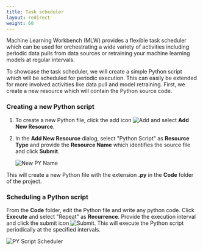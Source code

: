 ```yaml
---
title: Task scheduler
layout: redirect
weight: 60
---
```


Machine Learning Workbench (MLW) provides a flexible task scheduler which can be used for orchestrating a wide variety of activities including periodic data pulls from data sources or retraining your machine learning models at regular intervals.

To showcase the task scheduler, we will create a simple Python script which will be scheduled for periodic execution. This can easily be extended for more involved activities like data pull and model retraining. First, we create a new resource which will contain the Python source code.

### Creating a new Python script

1. To create a new Python file, click the add icon <img src="/images/zementis/mlw-new-automl-icon.png" alt="Add" style="display:inline-block; margin:0"> and select **Add New Resource**.

2. In the **Add New Resource** dialog, select "Python Script" as **Resource Type** and provide the **Resource Name** which identifies the source file and click **Submit**.
 	
 	![New PY Name](/images/zementis/mlw-app-resource-add-py.png)
 
This will create a new Python file with the extension **.py** in the **Code** folder of the project.


### Scheduling a Python script

From the **Code** folder, edit the Python file and write any python code. Click **Execute** and select "Repeat" as **Recurrence**. Provide the execution interval and click the submit icon <img src="/images/zementis/mlw-submit-icon.png" alt="Submit" style="display:inline-block; margin:0">. This will execute the Python script periodically at the specified intervals.

![PY Script Scheduler](/images/zementis/mlw-app-schedule.png)
